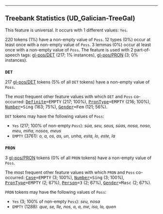 

--------------------------------------------------------------------------------

## Treebank Statistics (UD_Galician-TreeGal)

This feature is universal.
It occurs with 1 different values: `Yes`.

220 tokens (1%) have a non-empty value of `Poss`.
12 types (0%) occur at least once with a non-empty value of `Poss`.
3 lemmas (0%) occur at least once with a non-empty value of `Poss`.
The feature is used with 2 part-of-speech tags: [gl-pos/DET]() (217; 1% instances), [gl-pos/PRON]() (3; 0% instances).

### `DET`

217 [gl-pos/DET]() tokens (5% of all `DET` tokens) have a non-empty value of `Poss`.

The most frequent other feature values with which `DET` and `Poss` co-occurred: <tt><a href="Definite.html">Definite</a>=EMPTY</tt> (217; 100%), <tt><a href="PronType.html">PronType</a>=EMPTY</tt> (216; 100%), <tt><a href="Number.html">Number</a>=Sing</tt> (163; 75%), <tt><a href="Gender.html">Gender</a>=Fem</tt> (121; 56%).

`DET` tokens may have the following values of `Poss`:

* `Yes` (217; 100% of non-empty `Poss`): <em>súa, seu, seus, súas, nosa, noso, meu, miña, nosos, meus</em>
* `EMPTY` (3761): <em>o, a, os, as, un, unha, esta, lo, este, la</em>

### `PRON`

3 [gl-pos/PRON]() tokens (0% of all `PRON` tokens) have a non-empty value of `Poss`.

The most frequent other feature values with which `PRON` and `Poss` co-occurred: <tt><a href="Case.html">Case</a>=EMPTY</tt> (3; 100%), <tt><a href="Number.html">Number</a>=Sing</tt> (3; 100%), <tt><a href="PronType.html">PronType</a>=EMPTY</tt> (2; 67%), <tt><a href="Person.html">Person</a>=3</tt> (2; 67%), <tt><a href="Gender.html">Gender</a>=Masc</tt> (2; 67%).

`PRON` tokens may have the following values of `Poss`:

* `Yes` (3; 100% of non-empty `Poss`): <em>seu, nosa</em>
* `EMPTY` (1288): <em>que, se, lle, nos, o, a, me, iso, lo, quen</em>

